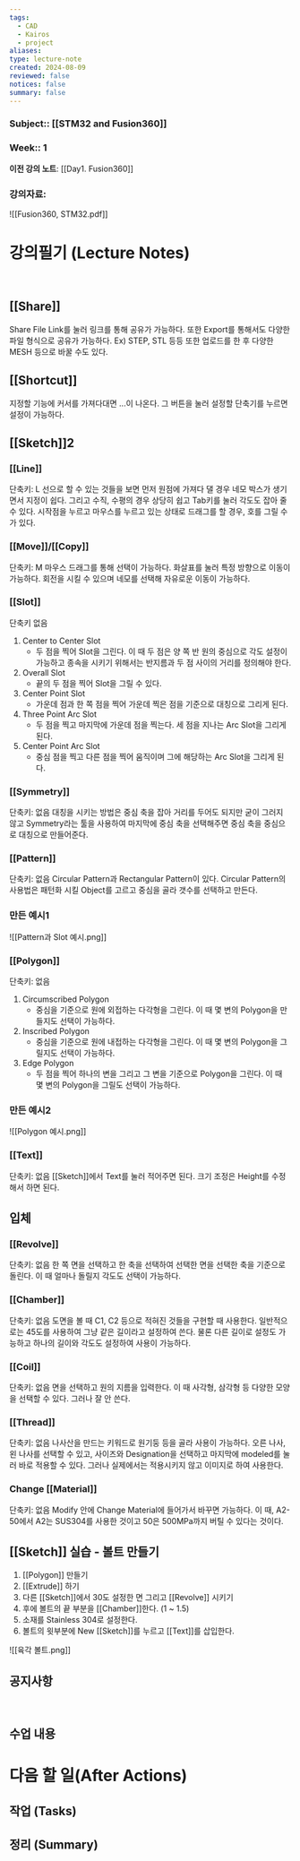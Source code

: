 ```yaml
---
tags:
  - CAD
  - Kairos
  - project
aliases: 
type: lecture-note
created: 2024-08-09
reviewed: false
notices: false
summary: false
---
```

### **Subject**:: [[STM32 and Fusion360]]
### **Week**:: 1

**이전 강의 노트**: [[Day1. Fusion360]]

### 강의자료: 
![[Fusion360, STM32.pdf]]

# 강의필기 (Lecture Notes)
<br>

## [[Share]]
Share File Link를 눌러 링크를 통해 공유가 가능하다.
또한 Export를 통해서도 다양한 파일 형식으로 공유가 가능하다. Ex) STEP, STL 등등
또한 업로드를 한 후 다양한 MESH 등으로 바꿀 수도 있다.

## [[Shortcut]]
지정할 기능에 커서를 가져다대면 ...이 나온다. 그 버튼을 눌러 설정할 단축기를 누르면 설정이 가능하다. 
 
## [[Sketch]]2

### [[Line]]
단축키: L
선으로 할 수 있는 것들을 보면 먼저 원점에 가져다 댈 경우 네모 박스가 생기면서 지정이 쉽다. 그리고 수직, 수평의 경우 상당히 쉽고 Tab키를 눌러 각도도 잡아 줄 수 있다. 
시작점을 누르고 마우스를 누르고 있는 상태로 드래그를 할 경우, 호를 그릴 수가 있다. 

### [[Move]]/[[Copy]]
단축키: M
마우스 드래그를 통해 선택이 가능하다. 
화살표를 눌러 특정 방향으로 이동이 가능하다.
회전을 시킬 수 있으며 네모를 선택해 자유로운 이동이 가능하다. 

### [[Slot]]
단축키 없음
1. Center to Center Slot
	- 두 점을 찍어 Slot을 그린다. 이 때 두 점은 양 쪽 반 원의 중심으로 각도 설정이 가능하고 종속을 시키기 위해서는 반지름과 두 점 사이의 거리를 정의해야 한다.
2. Overall Slot
	- 끝의 두 점을 찍어 Slot을 그릴 수 있다.
3. Center Point Slot
	- 가운데 점과 한 쪽 점을 찍어 가운데 찍은 점을 기준으로 대칭으로 그리게 된다.
4. Three Point Arc Slot
	- 두 점을 찍고 마지막에 가운데 점을 찍는다. 세 점을 지나는 Arc Slot을 그리게 된다.
5. Center Point Arc Slot
	- 중심 점을 찍고 다른 점을 찍어 움직이며 그에 해당하는 Arc Slot을 그리게 된다.

### [[Symmetry]]
단축키: 없음
대칭을 시키는 방법은 중심 축을 잡아 거리를 두어도 되지만 굳이 그러지 않고 Symmetry라는 툴을 사용하여 마지막에 중심 축을 선택해주면 중심 축을 중심으로 대칭으로 만들어준다.

### [[Pattern]]
단축키: 없음
Circular Pattern과 Rectangular Pattern이 있다.
Circular Pattern의 사용법은 패턴화 시킬 Object를 고르고 중심을 골라 갯수를 선택하고 만든다.

### 만든 예시1
<!--⚠️Imgur upload failed, check dev console-->
![[Pattern과 Slot 예시.png]]

### [[Polygon]]
단축키: 없음
1. Circumscribed Polygon
	- 중심을 기준으로 원에 외접하는 다각형을 그린다. 이 때 몇 변의 Polygon을 만들지도 선택이 가능하다.
2. Inscribed Polygon
	- 중심을 기준으로 원에 내접하는 다각형을 그린다. 이 때 몇 변의 Polygon을 그릴지도 선택이 가능하다.
3. Edge Polygon
	- 두 점을 찍어 하나의 변을 그리고 그 변을 기준으로 Polygon을 그린다. 이 때 몇 변의 Polygon을 그릴도 선택이 가능하다.
### 만든 예시2
<!--⚠️Imgur upload failed, check dev console-->
![[Polygon 예시.png]]

### [[Text]]
단축키: 없음
[[Sketch]]에서 Text를 눌러 적어주면 된다. 크기 조정은 Height를 수정해서 하면 된다.

## 입체

### [[Revolve]]
단축키: 없음
한 쪽 면을 선택하고 한 축을 선택하여 선택한 면을 선택한 축을 기준으로 돌린다. 이 때 얼마나 돌릴지 각도도 선택이 가능하다.

### [[Chamber]]
단축키: 없음
도면을 볼 때 C1, C2 등으로 적혀진 것들을 구현할 때 사용한다. 일반적으로는 45도를 사용하여 그냥 같은 길이라고 설정하여 쓴다. 물론 다른 길이로 설정도 가능하고 하나의 길이와 각도도 설정하여 사용이 가능하다. 

### [[Coil]]
단축키: 없음
면을 선택하고 원의 지름을 입력한다. 이 때 사각형, 삼각형 등 다양한 모양을 선택할 수 있다. 그러나 잘 안 쓴다.

### [[Thread]]
단축키: 없음
나사산을 만드는 키워드로 원기둥 등을 골라 사용이 가능하다. 오른 나사, 왼 나사를 선택할 수 있고, 사이즈와 Designation을 선택하고 마지막에 modeled를 눌러 바로 적용할 수 있다.  그러나 실제에서는 적용시키지 않고 이미지로 하여 사용한다. 

### Change [[Material]]
단축키: 없음
Modify 안에 Change Material에 들어가서 바꾸면 가능하다. 이 때, A2-50에서 A2는 SUS304를 사용한 것이고 50은 500MPa까지 버틸 수 있다는 것이다.


## [[Sketch]] 실습 - 볼트 만들기

1. [[Polygon]] 만들기
2. [[Extrude]] 하기
3. 다른 [[Sketch]]에서 30도 설정한 면 그리고 [[Revolve]] 시키기
4. 후에 볼트의 끝 부분을 [[Chamber]]한다. (1 ~ 1.5)
5. 소재를 Stainless 304로 설정한다.
6. 볼트의 윗부분에 New [[Sketch]]를 누르고 [[Text]]를 삽입한다.
<!--⚠️Imgur upload failed, check dev console-->
![[육각 볼트.png]]

## 공지사항
<br>



## 수업 내용


# 다음 할 일(After Actions)
## 작업 (Tasks)


## 정리 (Summary)



